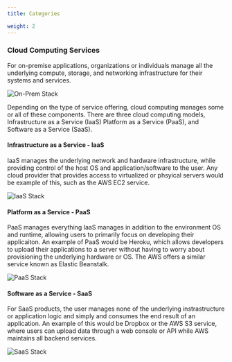 ```yaml
---
title: Categories

weight: 2
---
```


### Cloud Computing Services

For on-premise applications, organizations or individuals manage all the underlying compute, storage, and 
networking infrastructure for their systems and services.

![On-Prem Stack](/parrots/parrotnotfound.gif)

Depending on the type of service offering, cloud computing manages some or all of these components. There 
are three cloud computing models, Infrastructure as a Service (IaaS) Platform as a Service (PaaS), 
and Software as a Service (SaaS).

#### Infrastructure as a Service - IaaS

IaaS manages the underlying network and hardware infrastructure, while providing control of the host OS and application/software to the user. Any cloud provider that provides access to virtualized or phsyical servers would be example of this, such as the AWS EC2 service.

![IaaS Stack](/parrots/parrotnotfound.gif)

#### Platform as a Service - PaaS

PaaS manages everything IaaS manages in addition to the environment OS and runtime, allowing users to primarily focus on developing their applicaiton. An example of PaaS would be Heroku, which allows developers to upload their applications to a server without having to worry about provisioning the underlying hardware or OS. The AWS 
offers a similar service known as Elastic Beanstalk.

![PaaS Stack](/parrots/parrotnotfound.gif)

#### Software as a Service - SaaS

For SaaS products, the user manages none of the underlying instrastructure or application logic and simply and consumes the end result of an application. An example of this would be Dropbox or the AWS S3 service, where 
users can upload data through a web console or API while AWS maintains all backend services.

![SaaS Stack](/parrots/parrotnotfound.gif)